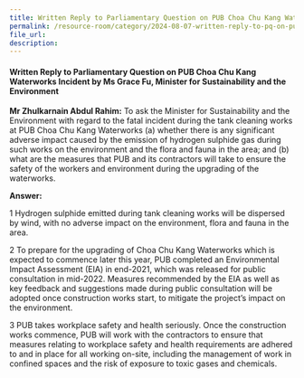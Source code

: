 ```yaml
---
title: Written Reply to Parliamentary Question on PUB Choa Chu Kang Waterworks Incident
permalink: /resource-room/category/2024-08-07-written-reply-to-pq-on-pub-cck-waterworks-incident
file_url:
description:
---
```

 
#### Written Reply to Parliamentary Question on PUB Choa Chu Kang Waterworks Incident by Ms Grace Fu, Minister for Sustainability and the Environment

**Mr Zhulkarnain Abdul Rahim:** To ask the Minister for Sustainability and the Environment with regard to the fatal incident during the tank cleaning works at PUB Choa Chu Kang Waterworks (a) whether there is any significant adverse impact caused by the emission of hydrogen sulphide gas during such works on the environment and the flora and fauna in the area; and (b) what are the measures that PUB and its contractors will take to ensure the safety of the workers and environment during the upgrading of the waterworks.

**Answer:**  

1  Hydrogen sulphide emitted during tank cleaning works will be dispersed by wind, with no adverse impact on the environment, flora and fauna in the area.

2  To prepare for the upgrading of Choa Chu Kang Waterworks which is expected to commence later this year, PUB completed an Environmental Impact Assessment (EIA) in end-2021, which was released for public consultation in mid-2022. Measures recommended by the EIA as well as key feedback and suggestions made during public consultation will be adopted once construction works start, to mitigate the project’s impact on the environment.

3  PUB takes workplace safety and health seriously. Once the construction works commence, PUB will work with the contractors to ensure that measures relating to workplace safety and health requirements are adhered to and in place for all working on-site, including the management of work in confined spaces and the risk of exposure to toxic gases and chemicals.
